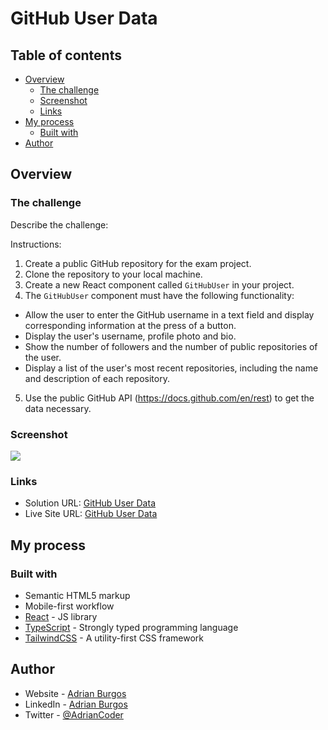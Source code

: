 # GitHub User Data

## Table of contents

- [Overview](#overview)
  - [The challenge](#the-challenge)
  - [Screenshot](#screenshot)
  - [Links](#links)
- [My process](#my-process)
  - [Built with](#built-with)
- [Author](#author)


## Overview

### The challenge

Describe the challenge:

Instructions:
1. Create a public GitHub repository for the exam project.
2. Clone the repository to your local machine.
3. Create a new React component called `GitHubUser` in your project.
4. The `GitHubUser` component must have the following functionality:
- Allow the user to enter the GitHub username in a text field and display
corresponding information at the press of a button.
- Display the user's username, profile photo and bio.
- Show the number of followers and the number of public repositories of the user.
- Display a list of the user's most recent repositories, including the name and
description of each repository.
5. Use the public GitHub API (https://docs.github.com/en/rest) to get the data
necessary.

### Screenshot

![](./screenshot.jpg)

### Links

- Solution URL: [GitHub User Data](https://github.com/adrianburgoscolas/githubuser)
- Live Site URL: [GitHub User Data](https://githubuser-six.vercel.app)

## My process

### Built with

- Semantic HTML5 markup
- Mobile-first workflow
- [React](https://reactjs.org/) - JS library
- [TypeScript](https://www.typescriptlang.org) - Strongly typed programming language
- [TailwindCSS](https://tailwindcss.com) - A utility-first CSS framework

## Author

- Website - [Adrian Burgos](https://adrianburgoscolas.github.io/portfolio)
- LinkedIn - [Adrian Burgos](https://www.linkedin.com/in/adrian-burgos-1776a6144)
- Twitter - [@AdrianCoder](https://twitter.com/AdrianCoder)
